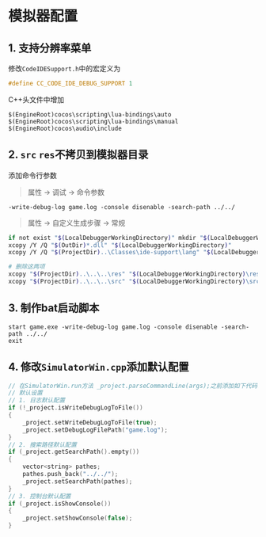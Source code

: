 模拟器配置
================

## 1. 支持分辨率菜单

修改`CodeIDESupport.h`中的宏定义为

```C
#define CC_CODE_IDE_DEBUG_SUPPORT 1
```

C++头文件中增加

    $(EngineRoot)cocos\scripting\lua-bindings\auto
    $(EngineRoot)cocos\scripting\lua-bindings\manual
    $(EngineRoot)cocos\audio\include

## 2. `src` `res`不拷贝到模拟器目录

添加命令行参数
> 属性 -> 调试 -> 命令参数

`-write-debug-log game.log -console disenable -search-path ../../`

> 属性 -> 自定义生成步骤 -> 常规

```Bash
if not exist "$(LocalDebuggerWorkingDirectory)" mkdir "$(LocalDebuggerWorkingDirectory)" 
xcopy /Y /Q "$(OutDir)*.dll" "$(LocalDebuggerWorkingDirectory)" 
xcopy /Y /Q "$(ProjectDir)..\Classes\ide-support\lang" "$(LocalDebuggerWorkingDirectory)"

# 删除这两项
xcopy "$(ProjectDir)..\..\..\res" "$(LocalDebuggerWorkingDirectory)\res" /D /E /I /F /Y
xcopy "$(ProjectDir)..\..\..\src" "$(LocalDebuggerWorkingDirectory)\src" /D /E /I /F /Y
```

## 3. 制作bat启动脚本

```
start game.exe -write-debug-log game.log -console disenable -search-path ../../
exit
```

## 4. 修改`SimulatorWin.cpp`添加默认配置

```C++
// 在SimulatorWin.run方法 _project.parseCommandLine(args);之前添加如下代码
// 默认设置
// 1. 日志默认配置
if (!_project.isWriteDebugLogToFile())
{
    _project.setWriteDebugLogToFile(true);
    _project.setDebugLogFilePath("game.log");
}
// 2. 搜索路径默认配置
if (_project.getSearchPath().empty())
{
    vector<string> pathes;
    pathes.push_back("../../");
    _project.setSearchPath(pathes);
}
// 3. 控制台默认配置
if (_project.isShowConsole())
{
    _project.setShowConsole(false);
}
```
